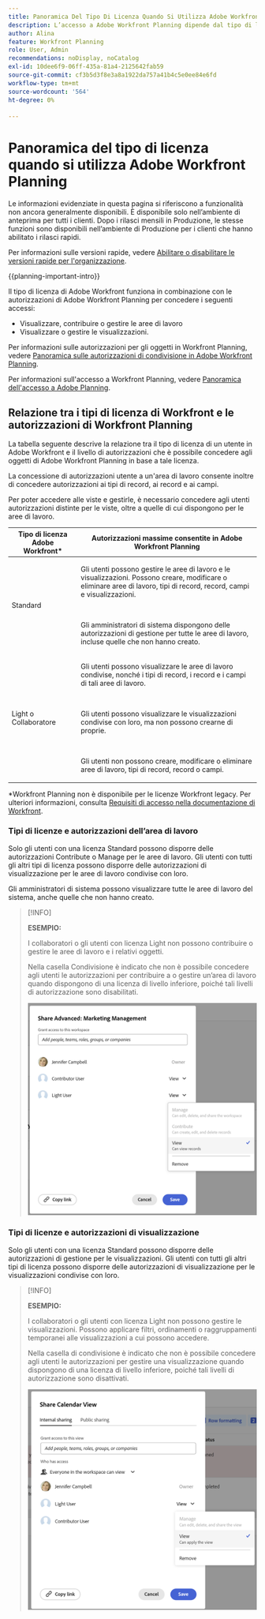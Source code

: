 ```yaml
---
title: Panoramica Del Tipo Di Licenza Quando Si Utilizza Adobe Workfront Planning
description: L’accesso a Adobe Workfront Planning dipende dal tipo di licenza, oltre che dalle autorizzazioni per gli oggetti. Non tutti gli utenti dell’organizzazione dispongono dello stesso accesso e delle stesse autorizzazioni per utilizzare Adobe Workfront Planning. In questo articolo vengono descritti i livelli di accesso che gli utenti potrebbero avere a Adobe Workfront Planning.
author: Alina
feature: Workfront Planning
role: User, Admin
recommendations: noDisplay, noCatalog
exl-id: 10dee6f9-06ff-435a-81a4-2125642fab59
source-git-commit: cf3b5d3f8e3a8a1922da757a41b4c5e0ee84e6fd
workflow-type: tm+mt
source-wordcount: '564'
ht-degree: 0%

---
```



# Panoramica del tipo di licenza quando si utilizza Adobe Workfront Planning

<span class="preview">Le informazioni evidenziate in questa pagina si riferiscono a funzionalità non ancora generalmente disponibili. È disponibile solo nell’ambiente di anteprima per tutti i clienti. Dopo i rilasci mensili in Produzione, le stesse funzioni sono disponibili nell’ambiente di Produzione per i clienti che hanno abilitato i rilasci rapidi. </span>

<span class="preview">Per informazioni sulle versioni rapide, vedere [Abilitare o disabilitare le versioni rapide per l&#39;organizzazione](/help/quicksilver/administration-and-setup/set-up-workfront/configure-system-defaults/enable-fast-release-process.md). </span>

{{planning-important-intro}}

Il tipo di licenza di Adobe Workfront funziona in combinazione con le autorizzazioni di Adobe Workfront Planning per concedere i seguenti accessi:

* Visualizzare, contribuire o gestire le aree di lavoro
* Visualizzare o gestire le visualizzazioni.

Per informazioni sulle autorizzazioni per gli oggetti in Workfront Planning, vedere [Panoramica sulle autorizzazioni di condivisione in Adobe Workfront Planning](/help/quicksilver/planning/access/sharing-permissions-overview.md).

Per informazioni sull&#39;accesso a Workfront Planning, vedere [Panoramica dell&#39;accesso a Adobe Planning](/help/quicksilver/planning/access/access-overview.md).

## Relazione tra i tipi di licenza di Workfront e le autorizzazioni di Workfront Planning

La tabella seguente descrive la relazione tra il tipo di licenza di un utente in Adobe Workfront e il livello di autorizzazioni che è possibile concedere agli oggetti di Adobe Workfront Planning in base a tale licenza.

La concessione di autorizzazioni utente a un&#39;area di lavoro consente inoltre di concedere autorizzazioni ai tipi di record, ai record e ai campi.

Per poter accedere alle viste e gestirle, è necessario concedere agli utenti autorizzazioni distinte per le viste, oltre a quelle di cui dispongono per le aree di lavoro.

| Tipo di licenza Adobe Workfront* | Autorizzazioni massime consentite in Adobe Workfront Planning |
|------------------------------------------------|-------------------------------------------------------------------------------------------------------------------------------------------------------------------------------|
| Standard | <p>Gli utenti possono gestire le aree di lavoro e le visualizzazioni. Possono creare, modificare o eliminare aree di lavoro, tipi di record, record, campi e visualizzazioni.</p> <br> <p>Gli amministratori di sistema dispongono delle autorizzazioni di gestione per tutte le aree di lavoro, incluse quelle che non hanno creato.</p> |
| Light o Collaboratore | <p>Gli utenti possono visualizzare le aree di lavoro condivise, nonché i tipi di record, i record e i campi di tali aree di lavoro.</p> <br> <p>Gli utenti possono visualizzare le visualizzazioni condivise con loro, ma non possono crearne di proprie. </p><br> <p>Gli utenti non possono creare, modificare o eliminare aree di lavoro, tipi di record, record o campi.</p> |

*Workfront Planning non è disponibile per le licenze Workfront legacy.
Per ulteriori informazioni, consulta [Requisiti di accesso nella documentazione di Workfront](/help/quicksilver/administration-and-setup/add-users/access-levels-and-object-permissions/access-level-requirements-in-documentation.md).


<!--OLD 

| Adobe Workfront license type*                                   | Highest permissions allowed in Adobe Workfront Planning                                                                                                                                             |
|------------------------------------------------|-------------------------------------------------------------------------------------------------------------------------------------------------------------------------------|
|New: Standard <br> or <br>Current: Plan                    | Users can manage workspaces. They can create, edit, or delete workspaces, record types, records, and fields. <br> System administrators have Manage permissions to all workspaces, including the ones they did not create.                                                                                                                     |
| New: Light, Contributor <br> or <br>Current: Work, Requestor, Reviewer                      | Users can view the workspaces shared with them, as well as the record types, records, and fields of those workspaces. <br> Users cannot create, edit, or delete workspaces, record types, records, or fields.|

*For more information, see [Access requirements in Workfront documentation](/help/quicksilver/administration-and-setup/add-users/access-levels-and-object-permissions/access-level-requirements-in-documentation.md).
-->

### Tipi di licenze e autorizzazioni dell’area di lavoro

Solo gli utenti con una licenza Standard possono disporre delle autorizzazioni Contribute o Manage per le aree di lavoro. Gli utenti con tutti gli altri tipi di licenza possono disporre delle autorizzazioni di visualizzazione per le aree di lavoro condivise con loro.

Gli amministratori di sistema possono visualizzare tutte le aree di lavoro del sistema, anche quelle che non hanno creato.

>[!INFO]
>
>**ESEMPIO:**
>
>I collaboratori o gli utenti con licenza Light non possono contribuire o gestire le aree di lavoro e i relativi oggetti.
>
>Nella casella Condivisione è indicato che non è possibile concedere agli utenti le autorizzazioni per contribuire a o gestire un’area di lavoro quando dispongono di una licenza di livello inferiore, poiché tali livelli di autorizzazione sono disabilitati.
>
><span class="preview">![](assets/permissions-grayed-out-for-contributor-user-on-workspace.png)</span>


### Tipi di licenze e autorizzazioni di visualizzazione

Solo gli utenti con una licenza Standard possono disporre delle autorizzazioni di gestione per le visualizzazioni. Gli utenti con tutti gli altri tipi di licenza possono disporre delle autorizzazioni di visualizzazione per le visualizzazioni condivise con loro.

>[!INFO]
>
>**ESEMPIO:**
>
>I collaboratori o gli utenti con licenza Light non possono gestire le visualizzazioni. Possono applicare filtri, ordinamenti o raggruppamenti temporanei alle visualizzazioni a cui possono accedere.
>
>Nella casella di condivisione è indicato che non è possibile concedere agli utenti le autorizzazioni per gestire una visualizzazione quando dispongono di una licenza di livello inferiore, poiché tali livelli di autorizzazione sono disattivati.
>
><span class="preview">![](assets/permissions-grayed-out-for-light-user.png)</span>
